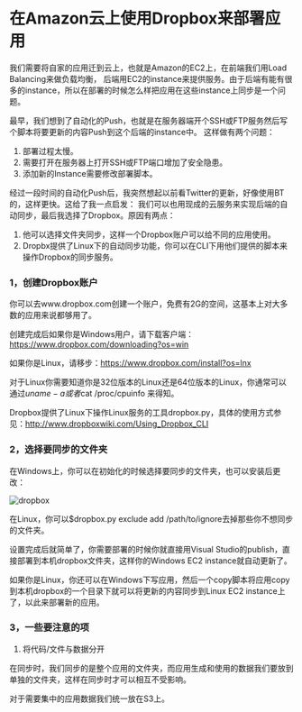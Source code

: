 在Amazon云上使用Dropbox来部署应用
======

我们需要将自家的应用迁到云上，也就是Amazon的EC2上，在前端我们用Load Balancing来做负载均衡，
后端用EC2的instance来提供服务。由于后端有能有很多的instance，所以在部署的时候怎么样把应用在这些instance上同步是一个问题。

最早，我们想到了自动化的Push，也就是在服务器端开个SSH或FTP服务然后写个脚本将要更新的内容Push到这个后端的instance中。
这样做有两个问题：

1. 部署过程太慢。
1. 需要打开在服务器上打开SSH或FTP端口增加了安全隐患。
1. 添加新的Instance需要修改部署脚本。

经过一段时间的自动化Push后，我突然想起以前看Twitter的更新，好像使用BT的，这样更快。这给了我一点启发：
我们可以也用现成的云服务来实现后端的自动同步，最后我选择了Dropbox。原因有两点：

1. 他可以选择文件夹同步，这样一个Dropbox账户可以给不同的应用使用。
1. Dropbx提供了Linux下的自动同步功能，你可以在CLI下用他们提供的脚本来操作Dropbox的同步服务。

### 1，创建Dropbox账户

你可以去www.dropbox.com创建一个账户，免费有2G的空间，这基本上对大多数的应用来说都够用了。

创建完成后如果你是Windows用户，请下载客户端：https://www.dropbox.com/downloading?os=win

如果你是Linux，请移步：https://www.dropbox.com/install?os=lnx

对于Linux你需要知道你是32位版本的Linux还是64位版本的Linux，你通常可以通过$uname -a或者$cat /proc/cpuinfo 来得知。

Dropbox提供了Linux下操作Linux服务的工具dropbox.py，具体的使用方式参见：http://www.dropboxwiki.com/Using_Dropbox_CLI

 

### 2，选择要同步的文件夹

在Windows上，你可以在初始化的时候选择要同步的文件夹，也可以安装后更改：

![dropbox](http://images.cnitblog.com/blog/72292/201305/10094946-cdd41207744d4821af46cc38f6e47bab.png)

在Linux，你可以$dropbox.py exclude add /path/to/ignore去掉那些你不想同步的文件夹。

设置完成后就简单了，你需要部署的时候你就直接用Visual Studio的publish，直接部署到本机dropbox文件夹，这样你的Windows EC2 instance就自动更新了。

如果你是Linux，你还可以在Windows下写应用，然后一个copy脚本将应用copy到本机dropbox的一个目录下就可以将更新的内容同步到Linux EC2 instance上了，以此来部署新的应用。

### 3，一些要注意的项

1. 将代码/文件与数据分开

在同步时，我们同步的是整个应用的文件夹，而应用生成和使用的数据我们要放到单独的文件夹，这样在同步时才可以相互不受影响。

对于需要集中的应用数据我们统一放在S3上。
